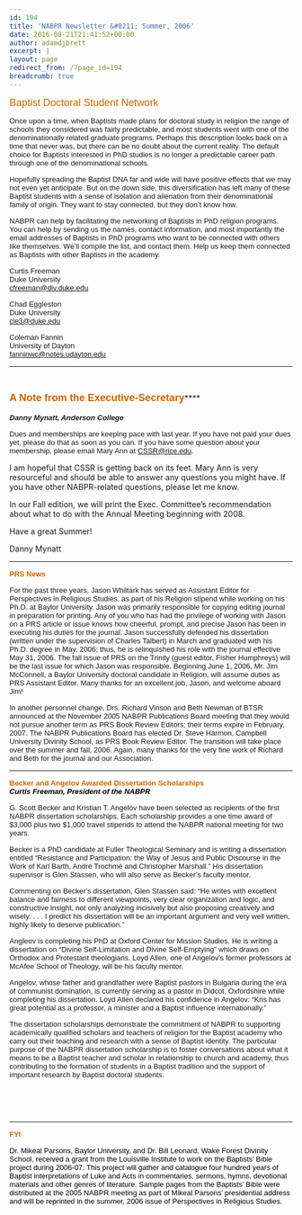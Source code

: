```yaml
---
id: 194
title: 'NABPR Newsletter &#8211; Summer, 2006'
date: 2016-08-21T21:41:52+00:00
author: adamdjbrett
excerpt: |
layout: page
redirect_from: /?page_id=194
breadcrumb: true
---
```

<span style="color: #cc6600; font-family: Arial, Helvetica, sans-serif; font-size: large;">Baptist Doctoral Student Network</span>

<span style="font-family: Arial, Helvetica, sans-serif; font-size: small;">Once upon a time, when Baptists made plans for doctoral study in religion the range of schools they considered was fairly predictable, and most students went with one of the denominationally related graduate programs. Perhaps this description looks back on a time that never was, but there can be no doubt about the current reality. The default choice for Baptists interested in PhD studies is no longer a predictable career path through one of the denominational schools.</span>

<span style="font-family: Arial, Helvetica, sans-serif; font-size: small;">Hopefully spreading the Baptist DNA far and wide will have positive effects that we may not even yet anticipate. But on the down side, this diversification has left many of these Baptist students with a sense of isolation and alienation from their denominational family of origin. They want to stay connected, but they don’t know how.</span>

<span style="font-family: Arial, Helvetica, sans-serif; font-size: small;">NABPR can help by facilitating the networking of Baptists in PhD religion programs. You can help by sending us the names, contact information, and most importantly the email addresses of Baptists in PhD programs who want to be connected with others like themselves. We’ll compile the list, and contact them. Help us keep them connected as Baptists with other Baptists in the academy.</span>

<span style="font-family: Arial, Helvetica, sans-serif; font-size: small;">Curtis Freeman<br /> Duke University<br /> cfreeman@div.duke.edu</span>

<span style="font-family: Arial, Helvetica, sans-serif; font-size: small;">Chad Eggleston<br /> Duke University<br /> cle3@duke.edu</span>

<span style="font-family: Arial, Helvetica, sans-serif; font-size: small;">Coleman Fannin<br /> University of Dayton<br /> fanninwc@notes.udayton.edu</span>

* * *

&nbsp;

<span style="color: #cc6600; font-family: Tahoma, Arial, 'Microsoft Sans Serif', 'Times New Roman'; font-size: large;"><b>A Note from the Executive-Secretary</b></span>****<span style="font-family: Tahoma, Arial, 'Microsoft Sans Serif', 'Times New Roman';"><br /> </span>  
_**<span style="font-family: Arial, Helvetica, sans-serif; font-size: small;">Danny Mynatt, Anderson College</span>**_

<span style="font-family: Arial, Helvetica, sans-serif; font-size: small;">Dues and memberships are keeping pace with last year. If you have not paid your dues yet, please do that as soon as you can. If you have some question about your membership, please email Mary Ann at CSSR@rice.edu.</p>

<p>
  I am hopeful that CSSR is getting back on its feet. Mary Ann is very resourceful and should be able to answer any questions you might have. If you have other NABPR-related questions, please let me know.
</p>

<p>
  In our Fall edition, we will print the Exec. Committee&#8217;s recommendation about what to do with the Annual Meeting beginning with 2008.
</p>

<p>
  Have a great Summer!
</p>

<p>
  Danny Mynatt</span>
</p>

<hr />

<p>
  <span style="color: #cc6600; font-size: large;"><strong><span style="font-family: Arial, Helvetica, sans-serif; font-size: small;">PRS News</span></strong></span>
</p>

<p align="left">
  <span style="font-family: Arial, Helvetica, sans-serif; font-size: small;">For the past three years, Jason Whiltark has served as Assistant Editor for Perspectives in Religious Studies, as part of his Religion stipend while working on his Ph.D. at Baylor University. Jason was primarily responsible for copying editing journal in preparation for printing. Any of you who has had the privilege of working with Jason on a PRS article or issue knows how cheerful, prompt, and precise Jason has been in executing his duties for the journal. Jason successfully defended his dissertation (written under the supervision of Charles Talbert) in March and graduated with his Ph.D. degree in May, 2006; thus, he is relinquished his role with the journal effective May 31, 2006. The fall issue of PRS on the Trinity (guest editor, Fisher Humphreys) will be the last issue for which Jason was responsible. Beginning June 1, 2006, Mr. Jim McConnell, a Baylor University doctoral candidate in Religion, will assume duties as PRS Assistant Editor. Many thanks for an excellent job, Jason, and welcome aboard Jim!</span>
</p>

<p>
  <span style="font-family: Arial, Helvetica, sans-serif; font-size: small;">In another personnel change, Drs. Richard Vinson and Beth Newman of BTSR announced at the November 2005 NABPR Publications Board meeting that they would not pursue another term as PRS Book Review Editors; their terms expire in February, 2007. The NABPR Publications Board has elected Dr. Steve Harmon, Campbell University Divinity School, as PRS Book Review Editor. The transition will take place over the summer and fall, 2006. Again, many thanks for the very fine work of Richard and Beth for the journal and our Association.</span>
</p>

<p align="left">
  <hr />

  <p>
    <span style="color: #cc6600; font-size: large;"><strong><span style="font-family: Arial, Helvetica, sans-serif; font-size: small;">Becker and Angelov Awarded Dissertation Scholarships<br /> </span></strong></span><span style="color: #000000; font-family: Arial, Helvetica, sans-serif; font-size: small;"><em><strong>Curtis Freeman, President of the NABPR</strong></em></span>
  </p>

  <p>
    <span style="font-family: Arial, Helvetica, sans-serif; font-size: small;">G. Scott Becker and Kristian T. Angelov have been selected as recipients of the first NABPR dissertation scholarships. Each scholarship provides a one time award of $3,000 plus two $1,000 travel stipends to attend the NABPR national meeting for two years.</span>
  </p>

  <p>
    <span style="font-family: Arial, Helvetica, sans-serif; font-size: small;">Becker is a PhD candidate at Fuller Theological Seminary and is writing a dissertation entitled “Resistance and Participation: the Way of Jesus and Public Discourse in the Work of Karl Barth, André Trochmé and Christopher Marshall.” His dissertation supervisor is Glen Stassen, who will also serve as Becker’s faculty mentor.</span>
  </p>

  <p>
    <span style="font-family: Arial, Helvetica, sans-serif; font-size: small;">Commenting on Becker’s dissertation, Glen Stassen said: “He writes with excellent balance and fairness to different viewpoints, very clear organization and logic, and constructive insight, not only analyzing incisively but also proposing creatively and wisely. . . . I predict his dissertation will be an important argument and very well written, highly likely to deserve publication.”</span>
  </p>

  <p>
    <span style="font-family: Arial, Helvetica, sans-serif; font-size: small;">Angleov is completing his PhD at Oxford Center for Mission Studies. He is writing a dissertation on “Divine Self-Limitation and Divine Self-Emptying” which draws on Orthodox and Protestant theologians. Loyd Allen, one of Angelov’s former professors at McAfee School of Theology, will be his faculty mentor.</span>
  </p>

  <p>
    <span style="font-family: Arial, Helvetica, sans-serif; font-size: small;">Angelov, whose father and grandfather were Baptist pastors in Bulgaria during the era of communist domination, is currently serving as a pastor in Didcot, Oxfordshire while completing his dissertation. Loyd Allen declared his confidence in Angelov: “Kris has great potential as a professor, a minister and a Baptist influence internationally.”</span>
  </p>

  <p>
    <span style="font-family: Arial, Helvetica, sans-serif; font-size: small;">The dissertation scholarships demonstrate the commitment of NABPR to supporting academically qualified scholars and teachers of religion for the Baptist academy who carry out their teaching and research with a sense of Baptist identity. The particular purpose of the NABPR dissertation scholarship is to foster conversations about what it means to be a Baptist teacher and scholar in relationship to church and academy, thus contributing to the formation of students in a Baptist tradition and the support of important research by Baptist doctoral students.<br /> </span>
  </p>

  <p>
    &nbsp;
  </p>

  <p>
    &nbsp;
  </p>

  <hr />

  <p>
    <span style="color: #cc6600; font-family: Arial, Helvetica, sans-serif; font-size: small;"><strong>FYI</strong></span>
  </p>

  <p>
    <span style="color: #000000; font-family: Arial, Helvetica, sans-serif; font-size: small;">Dr. Mikeal Parsons, Baylor University, and Dr. Bill Leonard, Wake Forest Divinity School, received a grant from the Louisville Institute to work on the Baptists’ Bible project during 2006-07. This project will gather and catalogue four hundred years of Baptist interpretations of Luke and Acts in commentaries, sermons, hymns, devotional materials and other genres of literature. Sample pages from the Baptists’ Bible were distributed at the 2005 NABPR meeting as part of Mikeal Parsons’ presidential address and will be reprinted in the summer, 2006 issue of Perspectives in Religious Studies.</span>
  </p>
